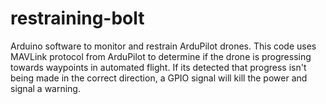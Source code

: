 # restraining-bolt
Arduino software to monitor and restrain ArduPilot drones. This code uses MAVLink protocol from ArduPilot to determine if the drone is progressing towards waypoints in automated flight.
If its detected that progress isn't being made in the correct direction, a GPIO signal will kill the power and signal a warning.
